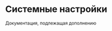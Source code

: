 # Системные настройки

Документация, подлежащая дополнению


<!--
## Представлять

## Устанавливать

## Инструкция по применению ->
